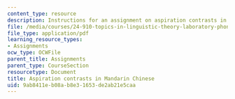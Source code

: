 ```yaml
---
content_type: resource
description: Instructions for an assignment on aspiration contrasts in Mandarin Chinese.
file: /media/courses/24-910-topics-in-linguistic-theory-laboratory-phonology-spring-2007/9ab8411eb08ab8e31653de2ab21e5caa_mandarin.pdf
file_type: application/pdf
learning_resource_types:
- Assignments
ocw_type: OCWFile
parent_title: Assignments
parent_type: CourseSection
resourcetype: Document
title: Aspiration contrasts in Mandarin Chinese
uid: 9ab8411e-b08a-b8e3-1653-de2ab21e5caa
---
```

